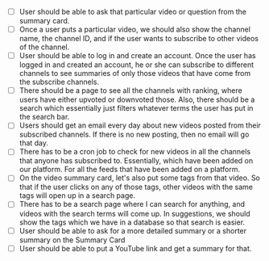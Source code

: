 - [ ] User should be able to ask that particular video or question from the summary card.
- [ ] Once a user puts a particular video, we should also show the channel name, the channel ID, and if the user wants to subscribe to other videos of the channel.
- [ ] User should be able to log in and create an account. Once the user has logged in and created an account, he or she can subscribe to different channels to see summaries of only those videos that have come from the subscribe channels.
- [ ] There should be a page to see all the channels with ranking, where users have either upvoted or downvoted those. Also, there should be a search which essentially just filters whatever terms the user has put in the search bar.
- [ ] Users should get an email every day about new videos posted from their subscribed channels. If there is no new posting, then no email will go that day.
- [ ] There has to be a cron job to check for new videos in all the channels that anyone has subscribed to. Essentially, which have been added on our platform. For all the feeds that have been added on a platform.
- [ ] On the video summary card, let's also put some tags from that video. So that if the user clicks on any of those tags, other videos with the same tags will open up in a search page.
- [ ] There has to be a search page where I can search for anything, and videos with the search terms will come up. In suggestions, we should show the tags which we have in a database so that search is easier.
- [ ] User should be able to ask for a more detailed summary or a shorter summary on the Summary Card
- [ ] User should be able to put a YouTube link and get a summary for that.